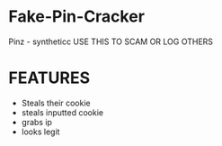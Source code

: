 # Fake-Pin-Cracker
Pinz - syntheticc USE THIS TO SCAM OR LOG OTHERS


# FEATURES

- Steals their cookie  
- steals inputted cookie  
- grabs ip 
- looks legit 
